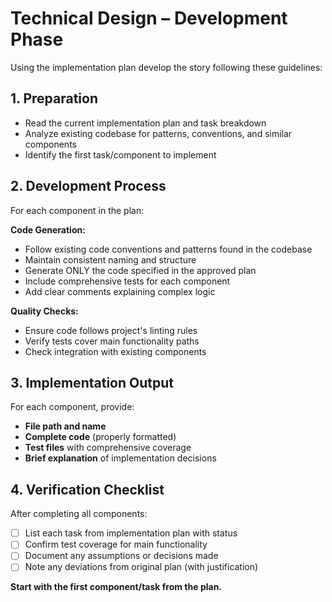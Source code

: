 # Technical Design – Development Phase

Using the implementation plan develop the story following these guidelines:

## 1. Preparation

- Read the current implementation plan and task breakdown
- Analyze existing codebase for patterns, conventions, and similar components
- Identify the first task/component to implement

## 2. Development Process

For each component in the plan:

**Code Generation:**

- Follow existing code conventions and patterns found in the codebase
- Maintain consistent naming and structure
- Generate ONLY the code specified in the approved plan
- Include comprehensive tests for each component
- Add clear comments explaining complex logic

**Quality Checks:**

- Ensure code follows project's linting rules
- Verify tests cover main functionality paths
- Check integration with existing components

## 3. Implementation Output

For each component, provide:

- **File path and name**
- **Complete code** (properly formatted)
- **Test files** with comprehensive coverage
- **Brief explanation** of implementation decisions

## 4. Verification Checklist

After completing all components:

- [ ] List each task from implementation plan with status
- [ ] Confirm test coverage for main functionality
- [ ] Document any assumptions or decisions made
- [ ] Note any deviations from original plan (with justification)

**Start with the first component/task from the plan.**